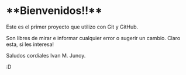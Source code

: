 <h1>**Bienvenidos!!**</h1> 

Este es el primer proyecto que utilizo con Git y GitHub.

Son libres de mirar e informar cualquier error o sugerir un cambio. Claro esta, si les interesa!

Saludos cordiales Ivan M. Junoy.

:D
